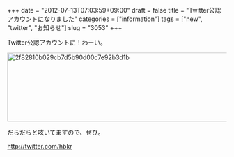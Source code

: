 +++
date = "2012-07-13T07:03:59+09:00"
draft = false
title = "Twitter公認アカウントになりました"
categories = ["information"]
tags = ["new", "twitter", "お知らせ"]
slug = "3053"
+++

Twitter公認アカウントに！わーい。

<img src="/images/2012/07/2f82810b029cb7d5b90d00c7e92b3d1b.png" alt="2f82810b029cb7d5b90d00c7e92b3d1b" title="2f82810b029cb7d5b90d00c7e92b3d1b.png" border="0" width="553" height="158" />

だらだらと呟いてますので、ぜひ。

<a href="http://twitter.com/hbkr">http://twitter.com/hbkr</a>
